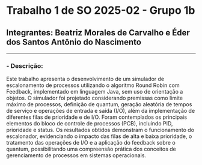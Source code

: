 # Trabalho	1	de	SO	2025-02	- Grupo	1b
## Integrantes: Beatriz Morales de Carvalho e Éder dos Santos Antônio do Nascimento
---
### - Descrição:
Este trabalho apresenta o desenvolvimento de um simulador de escalonamento de processos utilizando o algoritmo Round Robin com Feedback, implementado em linguagem Java, sem uso de orientação a objetos. O simulador foi projetado considerando premissas como limite máximo de processos, definição de quantum, geração aleatória de tempos de serviço e operações de entrada e saída (I/O), além da implementação de diferentes filas de prioridade e de I/O. Foram contemplados os principais elementos do bloco de controle de processos (PCB), incluindo PID, prioridade e status. Os resultados obtidos demonstram o funcionamento do escalonador, evidenciando o impacto das filas de alta e baixa prioridade, o tratamento das operações de I/O e a aplicação do feedback sobre o quantum, possibilitando uma compreensão prática dos conceitos de gerenciamento de processos em sistemas operacionais.
